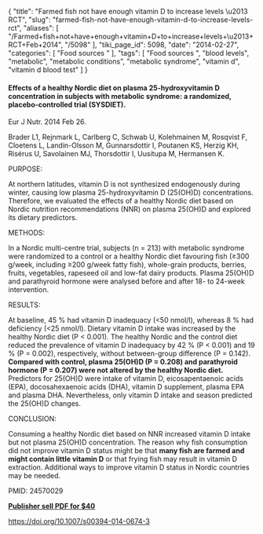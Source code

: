 {
    "title": "Farmed fish not have enough vitamin D to increase levels \u2013 RCT",
    "slug": "farmed-fish-not-have-enough-vitamin-d-to-increase-levels-rct",
    "aliases": [
        "/Farmed+fish+not+have+enough+vitamin+D+to+increase+levels+\u2013+RCT+Feb+2014",
        "/5098"
    ],
    "tiki_page_id": 5098,
    "date": "2014-02-27",
    "categories": [
        "Food sources "
    ],
    "tags": [
        "Food sources ",
        "blood levels",
        "metabolic",
        "metabolic conditions",
        "metabolic syndrome",
        "vitamin d",
        "vitamin d blood test"
    ]
}


#### Effects of a healthy Nordic diet on plasma 25-hydroxyvitamin D concentration in subjects with metabolic syndrome: a randomized, placebo-controlled trial (SYSDIET).

Eur J Nutr. 2014 Feb 26. 

Brader L1, Rejnmark L, Carlberg C, Schwab U, Kolehmainen M, Rosqvist F, Cloetens L, Landin-Olsson M, Gunnarsdottir I, Poutanen KS, Herzig KH, Risérus U, Savolainen MJ, Thorsdottir I, Uusitupa M, Hermansen K.

PURPOSE:

At northern latitudes, vitamin D is not synthesized endogenously during winter, causing low plasma 25-hydroxyvitamin D (25(OH)D) concentrations. Therefore, we evaluated the effects of a healthy Nordic diet based on Nordic nutrition recommendations (NNR) on plasma 25(OH)D and explored its dietary predictors.

METHODS:

In a Nordic multi-centre trial, subjects (n = 213) with metabolic syndrome were randomized to a control or a healthy Nordic diet favouring fish (≥300 g/week, including ≥200 g/week fatty fish), whole-grain products, berries, fruits, vegetables, rapeseed oil and low-fat dairy products. Plasma 25(OH)D and parathyroid hormone were analysed before and after 18- to 24-week intervention.

RESULTS:

At baseline, 45 % had vitamin D inadequacy (<50 nmol/l), whereas 8 % had deficiency (<25 nmol/l). Dietary vitamin D intake was increased by the healthy Nordic diet (P < 0.001). The healthy Nordic and the control diet reduced the prevalence of vitamin D inadequacy by 42 % (P < 0.001) and 19 % (P = 0.002), respectively, without between-group difference (P = 0.142).  **Compared with control, plasma 25(OH)D (P = 0.208) and parathyroid hormone (P = 0.207) were not altered by the healthy Nordic diet.**  Predictors for 25(OH)D were intake of vitamin D, eicosapentaenoic acids (EPA), docosahexaenoic acids (DHA), vitamin D supplement, plasma EPA and plasma DHA. Nevertheless, only vitamin D intake and season predicted the 25(OH)D changes.

CONCLUSION:

Consuming a healthy Nordic diet based on NNR increased vitamin D intake but not plasma 25(OH)D concentration. The reason why fish consumption did not improve vitamin D status might be that  **many fish are farmed and might contain little vitamin D**  or that frying fish may result in vitamin D extraction. Additional ways to improve vitamin D status in Nordic countries may be needed.

PMID: 24570029

 **[Publisher sell PDF for $40](http://link.springer.com/article/10.1007%2Fs00394-014-0674-3)** 

https://doi.org/10.1007/s00394-014-0674-3